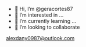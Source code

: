 - 👋 Hi, I’m @geracortes87
- 👀 I’m interested in ...
- 🌱 I’m currently learning ...
- 💞️ I’m looking to collaborate 

<!---
geracortes87/geracortes87 is a ✨ special ✨ repository because its `README.md` (this file) appears on your GitHub profile.
You can click the Preview link to take a look at your changes.
--->
alexdany0987@outlook.com
